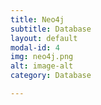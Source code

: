 ```yaml
---
title: Neo4j
subtitle: Database
layout: default
modal-id: 4
img: neo4j.png
alt: image-alt
category: Database

---
```

